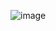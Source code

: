 ![image](https://github.com/arbitrarily/firefox-css/assets/899183/dec9e1a1-c1d5-4f7e-8ef2-db41af61541e)
